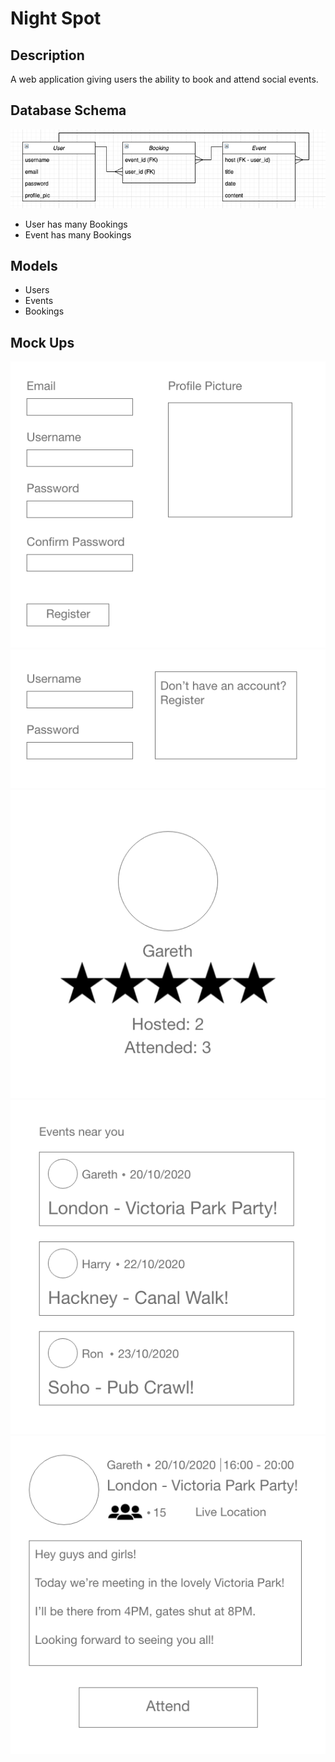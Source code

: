 # Night Spot

## Description
A web application giving users the ability to book and attend social events.

## Database Schema
![Schema](mockups/UML_3.png)
- User has many Bookings
- Event has many Bookings

## Models
- Users
- Events
- Bookings

## Mock Ups
![Register](mockups/Register.png)\
![Login](mockups/Login.png)\
![Profile](mockups/Profile.png)\
![Events](mockups/Events.png)\
![Event](mockups/Event.png)
